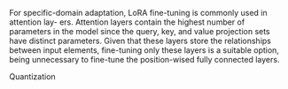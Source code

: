 For specific-domain adaptation, LoRA fine-tuning is commonly used in attention lay-
ers. Attention layers contain the highest number of parameters in the model since the
query, key, and value projection sets have distinct parameters. Given that these layers
store the relationships between input elements, fine-tuning only these layers is a suitable
option, being unnecessary to fine-tune the position-wised fully connected layers.

Quantization